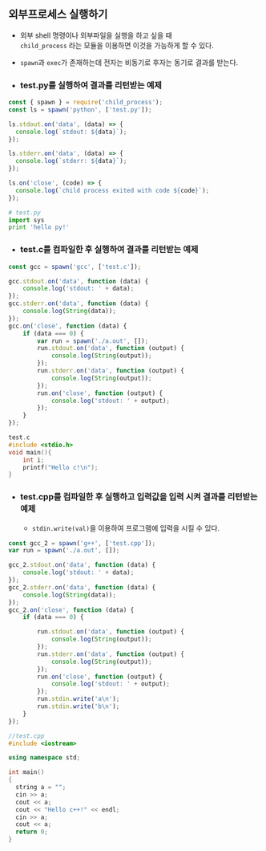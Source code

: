 ## 외부프로세스 실행하기

- 외부 shell 명령이나 외부파일을 실행을 하고 싶을 때  
  `child_process` 라는 모듈을 이용하면 이것을 가능하게 할 수 있다.

- `spawn`과 `exec`가 존재하는데 전자는 비동기로 후자는 동기로 결과를 받는다.

- ### test.py를 실행하여 결과를 리턴받는 예제
```js
const { spawn } = require('child_process');
const ls = spawn('python', ['test.py']);

ls.stdout.on('data', (data) => {
  console.log(`stdout: ${data}`);
});

ls.stderr.on('data', (data) => {
  console.log(`stderr: ${data}`);
});

ls.on('close', (code) => {
  console.log(`child process exited with code ${code}`);
});
```
```py
# test.py
import sys
print 'hello py!'
```

- ### test.c를 컴파일한 후 실행하여 결과를 리턴받는 예제
```js
const gcc = spawn('gcc', ['test.c']);

gcc.stdout.on('data', function (data) {
    console.log('stdout: ' + data);
});
gcc.stderr.on('data', function (data) {
    console.log(String(data));
});
gcc.on('close', function (data) {
    if (data === 0) {
        var run = spawn('./a.out', []);
        run.stdout.on('data', function (output) {
            console.log(String(output));
        });
        run.stderr.on('data', function (output) {
            console.log(String(output));
        });
        run.on('close', function (output) {
            console.log('stdout: ' + output);
        });
    }
});
```
```c
test.c
#include <stdio.h>
void main(){
    int i;
    printf("Hello c!\n");
}
```

- ### test.cpp를 컴파일한 후 실행하고 입력값을 입력 시켜 결과를 리턴받는 예제
  - `stdin.write(val)`을 이용하여 프로그램에 입력을 시킬 수 있다.
```js
const gcc_2 = spawn('g++', ['test.cpp']);
var run = spawn('./a.out', []);

gcc_2.stdout.on('data', function (data) {
    console.log('stdout: ' + data);
});
gcc_2.stderr.on('data', function (data) {
    console.log(String(data));
});
gcc_2.on('close', function (data) {
    if (data === 0) {

        run.stdout.on('data', function (output) {
            console.log(String(output));
        });
        run.stderr.on('data', function (output) {
            console.log(String(output));
        });
        run.on('close', function (output) {
            console.log('stdout: ' + output);
        });
        run.stdin.write('a\n');
        run.stdin.write('b\n');
    }
});
```
```c++
//test.cpp
#include <iostream>

using namespace std;

int main()
{
  string a = "";
  cin >> a;
  cout << a;
  cout << "Hello c++!" << endl;
  cin >> a;
  cout << a;
  return 0;
}
```

